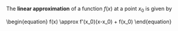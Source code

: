 The **linear approximation** of a function $f(x)$ at a point $x_0$ is given by

\begin{equation}
f(x) \approx f'(x_0)(x-x_0) + f(x_0)
\end{equation}